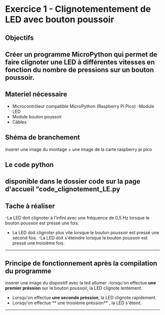 # Exercice 1 - Clignotementement de LED avec bouton poussoir
## Objectifs
Créer un programme **MicroPython** qui permet de faire clignoter une LED à différentes vitesses en 
fonction du nombre de pressions sur un bouton poussoir.
---
## Materiel nécessaire
- Microcontrôleur compatible MicroPython (Raspberry Pi Pico) 
-Module LED 
- Module bouton poussoir 
- Câbles 
## Shéma de branchement
inserer une image du montage + une image de la carte raspberry pi pico
## Le code python
disponible dans le dossier code sur la page d'accueil "code_clignotement_LE.py
---
## Tache à réaliser
-La LED doit clignoter à l’infini avec une fréquence de 0,5 Hz lorsque le bouton poussoir 
est pressé une fois. 
- La LED doit clignoter plus vite lorsque le bouton poussoir est pressé une second fois. 
-La LED doit s'éteindre lorsque le bouton poussoir est pressé une troisième fois.
---
## Principe de fonctionnement après la compilation du programme
inserer une image du dispositif avec la led allumer
-lorsqu'on effectue **une premier préssion** sur le bouton poussoir, la LED clignote lentement.
- Lorsqu'on effectue **une seconde préssion**, la LED clignote rapidement.
- Lorsqu'on effectue ** une troisième préssion** , la LED s'éteint.
---

